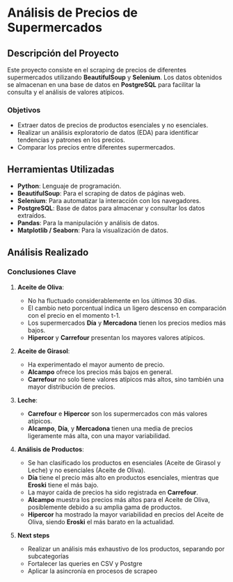 # Análisis de Precios de Supermercados

## Descripción del Proyecto

Este proyecto consiste en el scraping de precios de diferentes supermercados utilizando **BeautifulSoup** y **Selenium**. Los datos obtenidos se almacenan en una base de datos en **PostgreSQL** para facilitar la consulta y el análisis de valores atípicos. 

### Objetivos

- Extraer datos de precios de productos esenciales y no esenciales.
- Realizar un análisis exploratorio de datos (EDA) para identificar tendencias y patrones en los precios.
- Comparar los precios entre diferentes supermercados.

## Herramientas Utilizadas

- **Python**: Lenguaje de programación.
- **BeautifulSoup**: Para el scraping de datos de páginas web.
- **Selenium**: Para automatizar la interacción con los navegadores.
- **PostgreSQL**: Base de datos para almacenar y consultar los datos extraídos.
- **Pandas**: Para la manipulación y análisis de datos.
- **Matplotlib / Seaborn**: Para la visualización de datos.

## Análisis Realizado

### Conclusiones Clave

1. **Aceite de Oliva**:
   - No ha fluctuado considerablemente en los últimos 30 días.
   - El cambio neto porcentual indica un ligero descenso en comparación con el precio en el momento t-1.
   - Los supermercados **Día** y **Mercadona** tienen los precios medios más bajos.
   - **Hipercor** y **Carrefour** presentan los mayores valores atípicos.

2. **Aceite de Girasol**:
   - Ha experimentado el mayor aumento de precio.
   - **Alcampo** ofrece los precios más bajos en general.
   - **Carrefour** no solo tiene valores atípicos más altos, sino también una mayor distribución de precios.

3. **Leche**:
   - **Carrefour** e **Hipercor** son los supermercados con más valores atípicos.
   - **Alcampo**, **Día**, y **Mercadona** tienen una media de precios ligeramente más alta, con una mayor variabilidad.

4. **Análisis de Productos**:
   - Se han clasificado los productos en esenciales (Aceite de Girasol y Leche) y no esenciales (Aceite de Oliva).
   - **Día** tiene el precio más alto en productos esenciales, mientras que **Eroski** tiene el más bajo.
   - La mayor caída de precios ha sido registrada en **Carrefour**.
   - **Alcampo** muestra los precios más altos para el Aceite de Oliva, posiblemente debido a su amplia gama de productos.
   - **Hipercor** ha mostrado la mayor variabilidad en precios del Aceite de Oliva, siendo **Eroski** el más barato en la actualidad.
5. **Next steps**
   - Realizar un análisis más exhaustivo de los productos, separando por subcategorías
   - Fortalecer las queries en CSV y Postgre
   - Aplicar la asincronía en procesos de scrapeo

